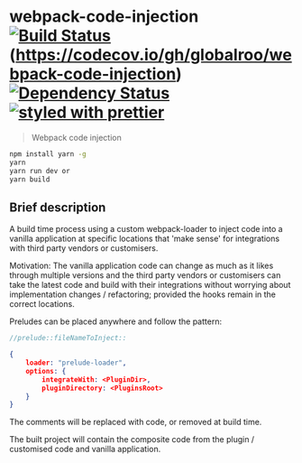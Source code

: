 # webpack-code-injection [![Build Status](https://travis-ci.org/globalroo/webpack-code-injection.svg?branch=master)](https://travis-ci.org/globalroo/webpack-code-injection)(https://codecov.io/gh/globalroo/webpack-code-injection)[![Dependency Status](https://dependencyci.com/github/globalroo/webpack-code-injection/badge)](https://dependencyci.com/github/globalroo/webpack-code-injection)[![styled with prettier](https://img.shields.io/badge/styled_with-prettier-ff69b4.svg)](https://github.com/prettier/prettier)

> Webpack code injection

```sh
npm install yarn -g
yarn
yarn run dev or
yarn build
```
## Brief description

A build time process using a custom webpack-loader to inject code into a vanilla application at specific locations
that 'make sense' for integrations with third party vendors or customisers.

Motivation: The vanilla application code can change as much as it likes through multiple versions and the
third party vendors or customisers can take the latest code and build with their integrations without worrying
about implementation changes / refactoring; provided the hooks remain in the correct locations.

Preludes can be placed anywhere and follow the pattern:

```js
//prelude::fileNameToInject::
```

```json
{
	loader: "prelude-loader",
	options: {
		integrateWith: <PluginDir>,
		pluginDirectory: <PluginsRoot>
	}
}
```

The comments will be replaced with code, or removed at build time.

The built project will contain the composite code from the plugin / customised code and vanilla application.
